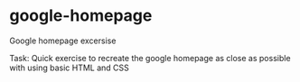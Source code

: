 # google-homepage
Google homepage excersise

Task: 
Quick exercise to recreate the google homepage as close as possible with using basic HTML and CSS
